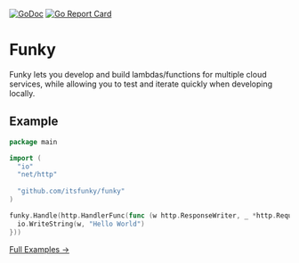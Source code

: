 [![GoDoc](https://godoc.org/github.com/itsfunky/funky?status.svg)](https://godoc.org/github.com/itsfunky/funky)
[![Go Report Card](https://goreportcard.com/badge/github.com/itsfunky/funky)](https://goreportcard.com/report/github.com/itsfunky/funky)

# Funky

Funky lets you develop and build lambdas/functions for multiple cloud services, while allowing you to test and iterate quickly when developing locally.

## Example

```go
package main

import (
  "io"
  "net/http"
  
  "github.com/itsfunky/funky"
)

funky.Handle(http.HandlerFunc(func (w http.ResponseWriter, _ *http.Request) {
  io.WriteString(w, "Hello World")
}))
```

[Full Examples →](example)
